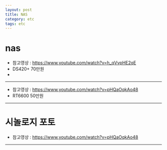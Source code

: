 ```yaml
---
layout: post
title: NAS
category: etc
tags: etc
---
```


# nas
* 참고영상 : https://www.youtube.com/watch?v=h_qVvpHE2qE
* DS420+ 70만원
* 


---

* 참고영상 : https://www.youtube.com/watch?v=pHQaOqkAo48
* RT6600 50만원

---

# 시놀로지 포토
* 참고영상 : https://www.youtube.com/watch?v=pHQaOqkAo48

---
